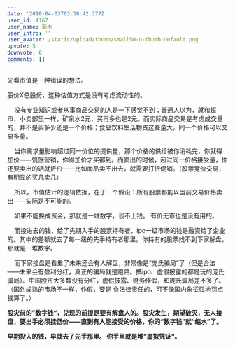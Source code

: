 ```yaml
---
date: '2018-04-03T03:38:42.377Z'
user_id: 4167
user_name: 新木
user_intro: ''
user_avatar: /static/upload/thumb/small50-u-thumb-default.png
upvote: 5
downvote: 0
comments: []
---
```


光看市值是一种错误的想法。

  

股价X总股份，这种估值方式是没有考虑流动性的。

    没有专业知识或者从事商品交易的人是一下感觉不到；普通人以为，就和超市、小卖部里一样，矿泉水2元，买再多也是2元。而实际商品交易是考虑成交量的，并不是买多少还是一个价格；食品饮料生活物资这些量大，同一个价格可以交易多量。

    当你需求量影响超过同一价位的提供量，那个价格的供给被你消耗完，你就得加价——饥饿营销，你得加价才买都到。而卖出的时候，超过同一价格接受量，你还要卖出的话就折价——比如商品卖不出去，就需要打折促销。（股票竞价交易，有明显的买几卖几）

  

    所以，市值估计的逻辑依据，在于一个假设：所有股票都能以当前交易价格卖出——实际是不可能的。

    如果不能换成资金，那就是一堆数字，谈不上钱。 有价无市也是没有用的。  

    而投进去的钱，给了先期入手的股票持有者，ipo一级市场的钱是融资给了企业的。其中的差额就去了每一级的先手持有者那里。你持有的股票找不到下家解盘，那就是一堆数字。

    而下家接盘是看重了未来还会有人解盘，非常像是“庞氏骗局”了（但是合法——未来会有盈利分红，真正的骗局就是跑路。搞ipo、虚假披露的都是玩的庞氏骗局）。中国股市大多数没有分红，虚假披露、财务作假，和庞氏骗局差不多了。（国外成熟的市场不一样，作假，要是 负法律责任的，可不像国内象征性地罚点钱算了。）  

  

**股灾前的”数字钱“，兑现的前提是要有解盘人的。股灾发生，期望破灭，无人接盘，要出手必须挂低价——直到有人能接受的价格，你的“数字钱”就“缩水”了。**

**早期投入的钱，早就去了先手那里。 你手里就是堆”虚拟凭证“。**

